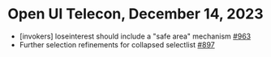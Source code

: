 Open UI Telecon, December 14, 2023
=================================
- [invokers] loseinterest should include a "safe area" mechanism [#963](https://github.com/openui/open-ui/issues/963)
- Further selection refinements for collapsed selectlist [#897](https://github.com/openui/open-ui/issues/897)
